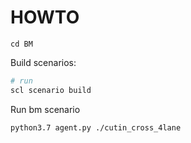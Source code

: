# HOWTO

`cd BM`

Build scenarios:
```sh
# run
scl scenario build
```

Run bm scenario
```sh
python3.7 agent.py ./cutin_cross_4lane
```